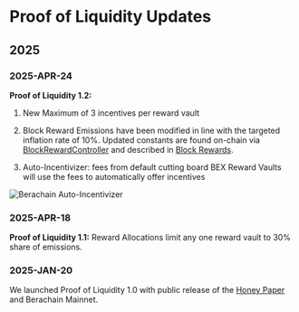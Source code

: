 # Proof of Liquidity Updates

## 2025

### 2025-APR-24

**Proof of Liquidity 1.2:**
1. New Maximum of 3 incentives per reward vault
2. Block Reward Emissions have been modified in line with the targeted inflation rate of 10%. Updated constants are found on-chain via [BlockRewardController](https://berascan.com/address/0x1AE7dD7AE06F6C58B4524d9c1f816094B1bcCD8e) and described in [Block Rewards](/learn/pol/blockrewards).

3. Auto-Incentivizer: fees from default cutting board BEX Reward Vaults will use the fees to automatically offer incentives

![Berachain Auto-Incentivizer](/assets/auto-incentivizer.png)

### 2025-APR-18

**Proof of Liquidity 1.1:**   Reward Allocations limit any one reward vault to 30% share of emissions.

### 2025-JAN-20

We launched Proof of Liquidity 1.0 with public release of the [Honey Paper](https://honeypaper.berachain.com/) and Berachain Mainnet.
